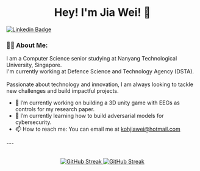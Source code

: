 <div id="header" align="center">
  <h1>
    Hey! I'm Jia Wei! 👋
  </h1>
  <div id="badges">

  </div>
</div>

[![Linkedin Badge](https://img.shields.io/badge/-LinkedIn-blue?style=flat-square&logo=LinkedIn&logoColor=white&link=https://www.linkedin.com/in/kohjiawei/)](https://www.linkedin.com/in/kohjiawei/)

### 👨‍💻 About Me:
I am a Computer Science senior studying at Nanyang Technological University, Singapore.<br>
I'm currently working at Defence Science and Technology Agency (DSTA).<br><br>
Passionate about technology and innovation, I am always looking to tackle new challenges and build impactful projects.<br>

- 🔭 I’m currently working on building a 3D unity game with EEGs as controls for my research paper.
- 🌱 I’m currently learning how to build adversarial models for cybersecurity. 
- 📫 How to reach me: You can email me at kohjiawei@hotmail.com
<div align="center">


<!-- [![Website Badge](https://img.shields.io/badge/-Website-blueviolet?style=flat-square&logo=Google-Chrome&logoColor=white&link=your-website-url)](your-website-url)
[![Resume Badge](https://img.shields.io/badge/-Resume-green?style=flat-square&logo=Acrobat-Reader&logoColor=white&link=your-resume-url)](your-resume-url)
!-->
</div>
---



<!-- ### 🚀 Languages and Tools: --!>

<br></br>

<p align="center">
  <a href="https://www.linkedin.com/in/kohjiawei#gh-dark-mode-only">
    <img src="https://streak-stats.demolab.com?user=KohJiaWei&theme=ads-juicy-fresh&date_format=j%20M%5B%20Y%5D&mode=weekly&fire=b24bf3&ring=ffdd4c&border=ffd700" alt="GitHub Streak">
  </a>

  <a href="https://www.linkedin.com/in/kohjiawei#gh-light-mode-only">
    <img src="https://streak-stats.demolab.com?user=KohJiaWei&theme=default&date_format=j%20M%5B%20Y%5D&mode=weekly&fire=b24bf3&ring=ffdd4c&border=ffd700" alt="GitHub Streak">
  </a>
</p>


<!-- [![GitHub Streak](https://streak-stats.demolab.com?user=KohJiaWei&theme=ayu-light&date_format=j%20M%5B%20Y%5D&mode=weekly)](https://www.linkedin.com/in/kohjiawei#gh-light-mode-only)
 -->


<!-- By the way, Github sanitization makes it very hard to use hover or scripts :( -->
<!-- <a href="https://www.youtube.com/watch?v=Kjhyyf1CB4U"><img align="left" width="500" src="https://media.tenor.com/Jo3dyzR9iuwAAAAd/pixel-video-game.gif"></a> -->

<!--
**KohJiaWei/KohJiaWei** is a ✨ _special_ ✨ repository because its `README.md` (this file) appears on your GitHub profile.

Here are some ideas to get you started:

- 🔭 I’m currently working on ...
- 🌱 I’m currently learning ...
- 👯 I’m looking to collaborate on ...
- 🤔 I’m looking for help with ...
- 💬 Ask me about ...
- 📫 How to reach me: ...
- 😄 Pronouns: ...
- ⚡ Fun fact: ...
-->
